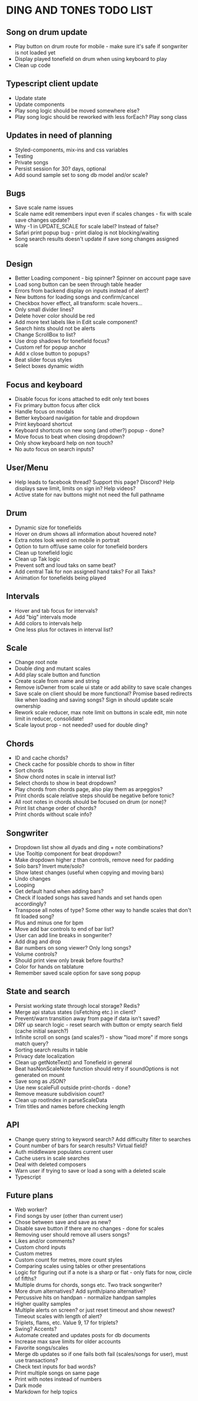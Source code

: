 # DING AND TONES TODO LIST

## Song on drum update

* Play button on drum route for mobile - make sure it's safe if songwriter is not loaded yet
* Display played tonefield on drum when using keyboard to play
* Clean up code

## Typescript client update

* Update state
* Update components
* Play song logic should be moved somewhere else?
* Play song logic should be reworked with less forEach? Play song class

## Updates in need of planning

* Styled-components, mix-ins and css variables
* Testing
* Private songs
* Persist session for 30? days, optional
* Add sound sample set to song db model and/or scale?

## Bugs

* Save scale name issues
* Scale name edit remembers input even if scales changes - fix with scale save changes update?
* Why -1 in UPDATE_SCALE for scale label? Instead of false?
* Safari print popup bug - print dialog is not blocking/waiting
* Song search results doesn't update if save song changes assigned scale

## Design

* Better Loading component - big spinner? Spinner on account page save
* Load song button can be seen through table header
* Errors from backend display on inputs instead of alert?
* New buttons for loading songs and confirm/cancel
* Checkbox hover effect, all transform: scale hovers...
* Only small divider lines?
* Delete hover color should be red
* Add more text labels like in Edit scale component?
* Search hints should not be alerts
* Change ScrollBox to list?
* Use drop shadows for tonefield focus?
* Custom ref for popup anchor
* Add x close button to popups?
* Beat slider focus styles
* Select boxes dynamic width

## Focus and keyboard

* Disable focus for icons attached to edit only text boxes
* Fix primary button focus after click
* Handle focus on modals
* Better keyboard navigation for table and dropdown
* Print keyboard shortcut
* Keyboard shortcuts on new song (and other?) popup - done?
* Move focus to beat when closing dropdown?
* Only show keyboard help on non touch?
* No auto focus on search inputs?

## User/Menu

* Help leads to facebook thread? Support this page? Discord? Help displays save limit, limits on sign in? Help videos?
* Active state for nav buttons might not need the full pathname

## Drum

* Dynamic size for tonefields
* Hover on drum shows all information about hovered note?
* Extra notes look weird on mobile in portrait
* Option to turn off/use same color for tonefield borders
* Clean up tonefield logic
* Clean up Tak logic
* Prevent soft and loud taks on same beat?
* Add central Tak for non assigned hand taks? For all Taks?
* Animation for tonefields being played

## Intervals

* Hover and tab focus for intervals?
* Add "big" intervals mode
* Add colors to intervals help
* One less plus for octaves in interval list?

## Scale

* Change root note
* Double ding and mutant scales
* Add play scale button and function
* Create scale from name and string
* Remove isOwner from scale ui state or add ability to save scale changes
* Save scale on client should be more functional? Promise based redirects like when loading and saving songs? Sign in should update scale ownership
* Rework scale reducer, max note limit on buttons in scale edit, min note limit in reducer, consolidate!
* Scale layout prop - not needed? used for double ding?

## Chords

* ID and cache chords?
* Check cache for possible chords to show in filter
* Sort chords
* Show chord notes in scale in interval list?
* Select chords to show in beat dropdown?
* Play chords from chords page, also play them as arpeggios?
* Print chords scale relative steps should be negative before tonic?
* All root notes in chords should be focused on drum (or none)?
* Print list change order of chords?
* Print chords without scale info?

## Songwriter

* Dropdown list show all dyads and ding + note combinations?
* Use Tooltip component for beat dropdown?
* Make dropdown higher z than controls, remove need for padding
* Solo bars? Invert mute/solo?
* Show latest changes (useful when copying and moving bars)
* Undo changes
* Looping
* Get default hand when adding bars?
* Check if loaded songs has saved hands and set hands open accordingly?
* Transpose all notes of type? Some other way to handle scales that don't fit loaded song?
* Plus and minus one for bpm
* Move add bar controls to end of bar list?
* User can add line breaks in songwriter?
* Add drag and drop
* Bar numbers on song viewer? Only long songs?
* Volume controls?
* Should print view only break before fourths?
* Color for hands on tablature
* Remember saved scale option for save song popup

## State and search

* Persist working state through local storage? Redis?
* Merge api status states (isFetching etc.) in client?
* Prevent/warn transition away from page if data isn't saved?
* DRY up search logic - reset search with button or empty search field (cache initial search?)
* Infinite scroll on songs (and scales?) - show "load more" if more songs match query?
* Sorting search results in table
* Privacy date localization
* Clean up getNoteText() and Tonefield in general
* Beat hasNonScaleNote function should retry if soundOptions is not generated on mount
* Save song as JSON?
* Use new scaleFull outside print-chords - done?
* Remove measure subdivision count?
* Clean up rootIndex in parseScaleData
* Trim titles and names before checking length

## API

* Change query string to keyword search? Add difficulty filter to searches
* Count number of bars for search results? Virtual field?
* Auth middleware populates current user
* Cache users in scale searches
* Deal with deleted composers
* Warn user if trying to save or load a song with a deleted scale
* Typescript

## Future plans

* Web worker?
* Find songs by user (other than current user)
* Chose between save and save as new?
* Disable save button if there are no changes - done for scales
* Removing user should remove all users songs?
* Likes and/or comments?
* Custom chord inputs
* Custom metres
* Custom count for metres, more count styles
* Comparing scales using tables or other presentations
* Logic for figuring out if a note is a sharp or flat - only flats for now, circle of fifths?
* Multiple drums for chords, songs etc. Two track songwriter?
* More drum alternatives? Add synth/piano alternative?
* Percussive hits on handpan - normalize handpan samples
* Higher quality samples
* Multiple alerts on screen? or just reset timeout and show newest? Timeout scales with length of alert?
* Triplets, flams, etc. Value 9, 17 for triplets?
* Swing? Accents?
* Automate created and updates posts for db documents
* Increase max save limits for older accounts
* Favorite songs/scales
* Merge db updates so if one fails both fail (scales/songs for user), must use transactions?
* Check text inputs for bad words?
* Print multiple songs on same page
* Print with notes instead of numbers
* Dark mode
* Markdown for help topics
